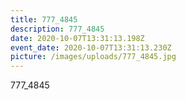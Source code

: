 ```yaml
---
title: 777_4845
description: 777_4845
date: 2020-10-07T13:31:13.198Z
event_date: 2020-10-07T13:31:13.230Z
picture: /images/uploads/777_4845.jpg
---
```

777_4845